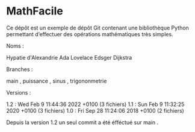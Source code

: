 # MathFacile

Ce dépôt est un exemple de dépôt Git contenant une bibliothèque Python
permettant d’effectuer des opérations mathématiques très simples.

Noms : 

Hypatie d'Alexandrie
Ada Lovelace
Edsger Dijkstra

Branches : 

main , puissance , sinus , trigononmetrie

Versions : 

1.2 : Wed Feb 9 11:44:36 2022 +0100  (3 fichiers)
1.1 : Sun Feb 9 11:32:25 2020 +0100  (3 fichiers)
1.0 : Fri Sep 28 11:24:06 2018 +0100   (2 fichiers)

Depuis la version 1.2 un seul commit a été éfféctué sur main .


